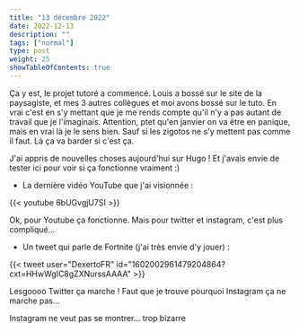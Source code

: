 ```yaml
---
title: "13 décembre 2022"
date: 2022-12-13
description: ""
tags: ["normal"]
type: post
weight: 25
showTableOfContents: true
---
```


Ça y est, le projet tutoré a commencé. Louis a bossé sur le site de la paysagiste, et mes 3 autres collègues et moi avons bossé sur le tuto. En vrai c'est en s'y mettant que je me rends compte qu'il n'y a pas autant de travail que je l'imaginais. Attention, ptet qu'en janvier on va être en panique, mais en vrai là je le sens bien. Sauf si les zigotos ne s'y mettent pas comme il faut. Là ça va barder si c'est ça.

J'ai appris de nouvelles choses aujourd'hui sur Hugo ! Et j'avais envie de tester ici pour voir si ça fonctionne vraiment :)

- La dernière vidéo YouTube que j'ai visionnée :

{{< youtube 6bUGvgjU7SI >}}

Ok, pour Youtube ça fonctionne. Mais pour twitter et instagram, c'est plus compliqué...

- Un tweet qui parle de Fortnite (j'ai très envie d'y jouer) :

{{< tweet user="DexertoFR" id="1602002961479204864?cxt=HHwWgIC8gZXNurssAAAA" >}}

Lesgoooo Twitter ça marche ! Faut que je trouve pourquoi Instagram ça ne marche pas...

Instagram ne veut pas se montrer... trop bizarre
